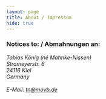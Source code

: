 ```yaml
---
layout: page
title: About / Impressum
hide: true
---
```


### Notices to: / Abmahnungen an:

<address>
    Tobias König (né Mahnke-Nissen)<br>
    Stromeyerstr. 6<br>
    24116 Kiel<br>
    Germany<br>
    <br>
    E-Mail: <a href="mailto:tn@movb.de">tn@movb.de</a>
</address>

